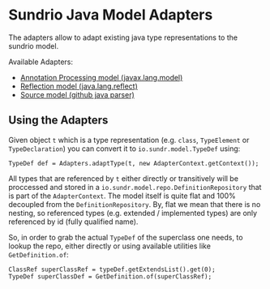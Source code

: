# Sundrio Java Model Adapters

The adapters allow to adapt existing java type representations to the sundrio model. 

Available Adapters:

- [Annotation Processing model (javax.lang.model)](apt/readme.md)
- [Reflection model (java.lang.reflect)](reflect/readme.md)
- [Source model (github java parser)](source/readme.md)


## Using the Adapters

Given object `t` which is a type representation (e.g. `class`, `TypeElement` or `TypeDeclaration`) you can convert it to `io.sundr.model.TypeDef` using:

    TypeDef def = Adapters.adaptType(t, new AdapterContext.getContext());
   

All types that are referenced by `t` either directly or transitively will be proccessed and stored in a `io.sundr.model.repo.DefinitionRepository` that is part of the `AdapterContext`.
The model itself is quite flat and 100% decoupled from the `DefinitionRepository`. By, flat we mean that there is no nesting, so referenced types (e.g. extended / implemented types) are only referenced by id (fully qualified name).

So, in order to grab the actual `TypeDef` of the superclass one needs, to lookup the repo, either directly or using available utilities like `GetDefinition.of`:

    ClassRef superClassRef = typeDef.getExtendsList().get(0);
    TypeDef superClassDef = GetDefinition.of(superClassRef);
